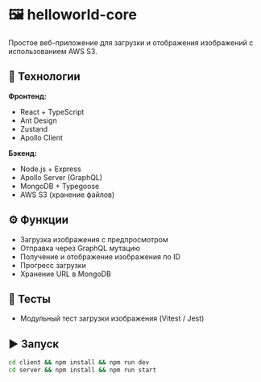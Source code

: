 # 🖼️ helloworld-core

Простое веб-приложение для загрузки и отображения изображений с использованием AWS S3.

## 🚀 Технологии

**Фронтенд:**
- React + TypeScript
- Ant Design
- Zustand
- Apollo Client

**Бэкенд:**
- Node.js + Express
- Apollo Server (GraphQL)
- MongoDB + Typegoose
- AWS S3 (хранение файлов)

## ⚙️ Функции

- Загрузка изображения с предпросмотром
- Отправка через GraphQL мутацию
- Получение и отображение изображения по ID
- Прогресс загрузки
- Хранение URL в MongoDB

## 🧪 Тесты

- Модульный тест загрузки изображения (Vitest / Jest)

## ▶️ Запуск

```bash
cd client && npm install && npm run dev
cd server && npm install && npm run start
